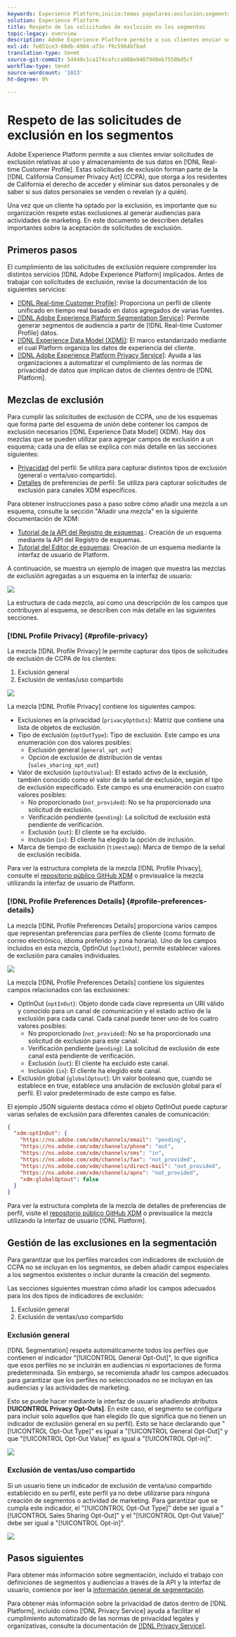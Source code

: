 ```yaml
---
keywords: Experience Platform;inicio;temas populares;exclusión;segmentación;servicio de segmentación;servicio de segmentación;exclusiones por honor;exclusión;exclusión;exclusión;exclusión;exclusión
solution: Experience Platform
title: Respeto de las solicitudes de exclusión en los segmentos
topic-legacy: overview
description: Adobe Experience Platform permite a sus clientes enviar solicitudes de exclusión con respecto al uso y almacenamiento de sus datos dentro del perfil del cliente en tiempo real]. Estas solicitudes de exclusión forman parte de la Ley de Privacidad del Consumidor de California (CCPA), que otorga a los residentes de California el derecho de acceder y eliminar sus datos personales y de saber si sus datos personales se venden o revelan (y a quién).
exl-id: fe851ce3-60db-4984-a73c-f9c5964bfbad
translation-type: tm+mt
source-git-commit: 5d449c1ca174cafcca988e9487940eb7550bd5cf
workflow-type: tm+mt
source-wordcount: '1013'
ht-degree: 0%

---
```


# Respeto de las solicitudes de exclusión en los segmentos

Adobe Experience Platform permite a sus clientes enviar solicitudes de exclusión relativas al uso y almacenamiento de sus datos en [!DNL Real-time Customer Profile]. Estas solicitudes de exclusión forman parte de la [!DNL California Consumer Privacy Act] (CCPA), que otorga a los residentes de California el derecho de acceder y eliminar sus datos personales y de saber si sus datos personales se venden o revelan (y a quién).

Una vez que un cliente ha optado por la exclusión, es importante que su organización respete estas exclusiones al generar audiencias para actividades de marketing. En este documento se describen detalles importantes sobre la aceptación de solicitudes de exclusión.

## Primeros pasos

El cumplimiento de las solicitudes de exclusión requiere comprender los distintos servicios [!DNL Adobe Experience Platform] implicados. Antes de trabajar con solicitudes de exclusión, revise la documentación de los siguientes servicios:

- [[!DNL Real-time Customer Profile]](../profile/home.md): Proporciona un perfil de cliente unificado en tiempo real basado en datos agregados de varias fuentes.
- [[!DNL Adobe Experience Platform Segmentation Service]](./home.md): Permite generar segmentos de audiencia a partir de  [!DNL Real-time Customer Profile] datos.
- [[!DNL Experience Data Model (XDM)]](../xdm/home.md): El marco estandarizado mediante el cual Platform organiza los datos de experiencia del cliente.
- [[!DNL Adobe Experience Platform Privacy Service]](../privacy-service/home.md): Ayuda a las organizaciones a automatizar el cumplimiento de las normas de privacidad de datos que implican datos de clientes dentro de  [!DNL Platform].

## Mezclas de exclusión

Para cumplir las solicitudes de exclusión de CCPA, uno de los esquemas que forma parte del esquema de unión debe contener los campos de exclusión necesarios [!DNL Experience Data Model] (XDM). Hay dos mezclas que se pueden utilizar para agregar campos de exclusión a un esquema; cada una de ellas se explica con más detalle en las secciones siguientes:

- [Privacidad](#profile-privacy) del perfil: Se utiliza para capturar distintos tipos de exclusión (general o venta/uso compartido).
- [Detalles](#profile-preferences-details) de preferencias de perfil: Se utiliza para capturar solicitudes de exclusión para canales XDM específicos.

Para obtener instrucciones paso a paso sobre cómo añadir una mezcla a un esquema, consulte la sección &quot;Añadir una mezcla&quot; en la siguiente documentación de XDM:
- [Tutorial de la API del Registro de esquemas](../xdm/api/getting-started.md).: Creación de un esquema mediante la API del Registro de esquemas.
- [Tutorial del Editor de esquemas](../xdm/tutorials/create-schema-ui.md): Creación de un esquema mediante la interfaz de usuario de Platform.

A continuación, se muestra un ejemplo de imagen que muestra las mezclas de exclusión agregadas a un esquema en la interfaz de usuario:

![](images/opt-outs/opt-out-mixins-user-interface.png)

La estructura de cada mezcla, así como una descripción de los campos que contribuyen al esquema, se describen con más detalle en las siguientes secciones.

### [!DNL Profile Privacy] {#profile-privacy}

La mezcla [!DNL Profile Privacy] le permite capturar dos tipos de solicitudes de exclusión de CCPA de los clientes:

1. Exclusión general
2. Exclusión de ventas/uso compartido

![](images/opt-outs/profile-privacy.png)

La mezcla [!DNL Profile Privacy] contiene los siguientes campos:

- Exclusiones en la privacidad (`privacyOptOuts`): Matriz que contiene una lista de objetos de exclusión.
- Tipo de exclusión (`optOutType`): Tipo de exclusión. Este campo es una enumeración con dos valores posibles:
   - Exclusión general (`general_opt_out`)
   - Opción de exclusión de distribución de ventas (`sales_sharing_opt_out`)
- Valor de exclusión (`optOutValue`): El estado activo de la exclusión, también conocido como el valor de la señal de exclusión, según el tipo de exclusión especificado. Este campo es una enumeración con cuatro valores posibles:
   - No proporcionado (`not_provided`): No se ha proporcionado una solicitud de exclusión.
   - Verificación pendiente (`pending`): La solicitud de exclusión está pendiente de verificación.
   - Exclusión (`out`): El cliente se ha excluido.
   - Inclusión (`in`): El cliente ha elegido la opción de inclusión.
- Marca de tiempo de exclusión (`timestamp`): Marca de tiempo de la señal de exclusión recibida.

Para ver la estructura completa de la mezcla [!DNL Profile Privacy], consulte el [repositorio público GitHub XDM](https://github.com/adobe/xdm/blob/master/schemas/context/profile-privacy.schema.json) o previsualice la mezcla utilizando la interfaz de usuario de Platform.

### [!DNL Profile Preferences Details] {#profile-preferences-details}

La mezcla [!DNL Profile Preferences Details] proporciona varios campos que representan preferencias para perfiles de cliente (como formato de correo electrónico, idioma preferido y zona horaria). Uno de los campos incluidos en esta mezcla, OptInOut (`optInOut`), permite establecer valores de exclusión para canales individuales.

![](images/opt-outs/profile-preferences-details.png)

La mezcla [!DNL Profile Preferences Details] contiene los siguientes campos relacionados con las exclusiones:

- OptInOut (`optInOut`): Objeto donde cada clave representa un URI válido y conocido para un canal de comunicación y el estado activo de la exclusión para cada canal. Cada canal puede tener uno de los cuatro valores posibles:
   - No proporcionado (`not_provided`): No se ha proporcionado una solicitud de exclusión para este canal.
   - Verificación pendiente (`pending`): La solicitud de exclusión de este canal está pendiente de verificación.
   - Exclusión (`out`): El cliente ha excluido este canal.
   - Inclusión (`in`): El cliente ha elegido este canal.
- Exclusión global (`globalOptout`): Un valor booleano que, cuando se establece en true, establece una anulación de exclusión global para el perfil. El valor predeterminado de este campo es false.

El ejemplo JSON siguiente destaca cómo el objeto OptInOut puede capturar varias señales de exclusión para diferentes canales de comunicación:

```json
{
  "xdm:optInOut": {
    "https://ns.adobe.com/xdm/channels/email": "pending",
    "https://ns.adobe.com/xdm/channels/phone": "out",
    "https://ns.adobe.com/xdm/channels/sms": "in",
    "https://ns.adobe.com/xdm/channels/fax": "not_provided",
    "https://ns.adobe.com/xdm/channels/direct-mail": "not_provided",
    "https://ns.adobe.com/xdm/channels/apns": "not_provided",
    "xdm:globalOptout": false
  }
}
```

Para ver la estructura completa de la mezcla de detalles de preferencias de perfil, visite el [repositorio público GitHub XDM](https://github.com/adobe/xdm/blob/master/schemas/context/profile-preferences-details.schema.json) o previsualice la mezcla utilizando la interfaz de usuario [!DNL Platform].

## Gestión de las exclusiones en la segmentación

Para garantizar que los perfiles marcados con indicadores de exclusión de CCPA no se incluyan en los segmentos, se deben añadir campos especiales a los segmentos existentes o incluir durante la creación del segmento.

Las secciones siguientes muestran cómo añadir los campos adecuados para los dos tipos de indicadores de exclusión:
1. Exclusión general
2. Exclusión de ventas/uso compartido

### Exclusión general

[!DNL Segmentation] respeta automáticamente todos los perfiles que contienen el indicador &quot;[!UICONTROL General Opt-Out]&quot;, lo que significa que esos perfiles no se incluirán en audiencias ni exportaciones de forma predeterminada. Sin embargo, se recomienda añadir los campos adecuados para garantizar que los perfiles no seleccionados no se incluyan en las audiencias y las actividades de marketing.

Esto se puede hacer mediante la interfaz de usuario añadiendo atributos **[!UICONTROL Privacy Opt-Outs]**. En este caso, el segmento se configura para incluir solo aquellos que han elegido (lo que significa que no tienen un indicador de exclusión general en su perfil). Esto se hace declarando que &quot;[!UICONTROL Opt-Out Type]&quot; es igual a &quot;[!UICONTROL General Opt-Out]&quot; y que &quot;[!UICONTROL Opt-Out Value]&quot; es igual a &quot;[!UICONTROL Opt-in]&quot;.

![](images/opt-outs/segment-general-opt-out.png)

### Exclusión de ventas/uso compartido

Si un usuario tiene un indicador de exclusión de venta/uso compartido establecido en su perfil, este perfil ya no debe utilizarse para ninguna creación de segmentos o actividad de marketing. Para garantizar que se cumpla este indicador, el &quot;[!UICONTROL Opt-Out Type]&quot; debe ser igual a &quot;[!UICONTROL Sales Sharing Opt-Out]&quot; y el &quot;[!UICONTROL Opt-Out Value]&quot; debe ser igual a &quot;[!UICONTROL Opt-in]&quot;.

![](images/opt-outs/segment-sales-sharing-opt-out.png)

<!-- ### Overriding default exclusions

In some instances, such as building a segment of people who have opted out, it may be necessary to override the default exclusion of opted-out profiles. This override can be done via the API or in the Segment Builder user interface. -->

## Pasos siguientes

Para obtener más información sobre segmentación, incluido el trabajo con definiciones de segmentos y audiencias a través de la API y la interfaz de usuario, comience por leer la [información general de segmentación](./home.md).

Para obtener más información sobre la privacidad de datos dentro de [!DNL Platform], incluido cómo [!DNL Privacy Service] ayuda a facilitar el cumplimiento automatizado de las normas de privacidad legales y organizativas, consulte la documentación de [[!DNL Privacy Service]](../privacy-service/home.md).
